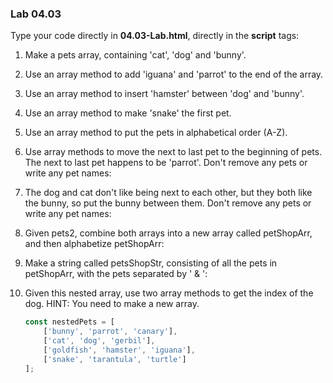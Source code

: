 ### Lab 04.03
     
Type your code directly in **04.03-Lab.html**, directly in the **script** tags:

1. Make a pets array, containing 'cat', 'dog' and 'bunny'.

2. Use an array method to add 'iguana' and 'parrot' to the end of the array.

3. Use an array method to insert 'hamster' between 'dog' and 'bunny'.

4. Use an array method to make 'snake' the first pet.

5. Use an array method to put the pets in alphabetical order (A-Z).

6. Use array methods to move the next to last pet to the beginning of pets. The next to last pet happens to be 'parrot'. Don't remove any pets or write any pet names:

7. The dog and cat don't like being next to each other, but they both like the bunny, so put the bunny between them. Don't remove any pets or write any pet names:

8. Given pets2, combine both arrays into a new array called petShopArr, and then alphabetize petShopArr:

9. Make a string called petsShopStr, consisting of all the pets in petShopArr, with the pets separated by ' & ':

10. Given this nested array, use two array methods to get the index of the dog. HINT: You need to make a new array.

    ```js
    const nestedPets = [ 
        ['bunny', 'parrot', 'canary'], 
        ['cat', 'dog', 'gerbil'], 
        ['goldfish', 'hamster', 'iguana'], 
        ['snake', 'tarantula', 'turtle']
    ];
    ```